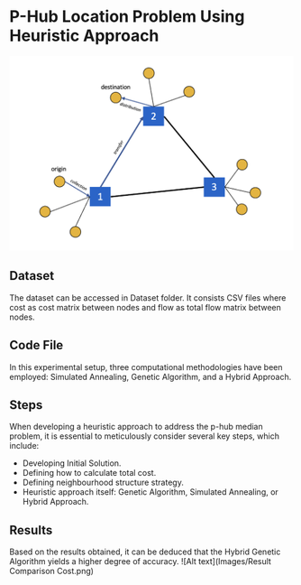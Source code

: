 # P-Hub Location Problem Using Heuristic Approach

![Alt text](Images/Hub-Location-Problem.png)

## Dataset
The dataset can be accessed in Dataset folder. It consists CSV files where cost as cost matrix between nodes and flow as total flow matrix between nodes.

## Code File
In this experimental setup, three computational methodologies have been employed: Simulated Annealing, Genetic Algorithm, and a Hybrid Approach.

## Steps
When developing a heuristic approach to address the p-hub median problem, it is essential to meticulously consider several key steps, which include:
- Developing Initial Solution.
- Defining how to calculate total cost.
- Defining neighbourhood structure strategy.
- Heuristic approach itself: Genetic Algorithm, Simulated Annealing, or Hybrid Approach.

## Results
Based on the results obtained, it can be deduced that the Hybrid Genetic Algorithm yields a higher degree of accuracy.
![Alt text](Images/Result Comparison Cost.png)
